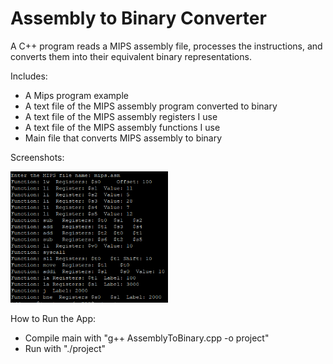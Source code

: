 # Assembly to Binary Converter

A C++ program reads a MIPS assembly file, processes the instructions, and converts them into their equivalent binary representations.

Includes:
- A Mips program example 
- A text file of the MIPS assembly program converted to binary
- A text file of the MIPS assembly registers I use
- A text file of the MIPS assembly functions I use
- Main file that converts MIPS assembly to binary


Screenshots: 

<div display="flex">
<img src="/pictures/Screenshot_1.png" alt="Image 1" width="50%" />
</div>


How to Run the App:
- Compile main with "g++ AssemblyToBinary.cpp -o project"
- Run with "./project"
